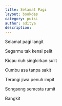 ```yaml
---
title: Selamat Pagi
layout: bookdes
category: puisi
author: aditya
description: 
---
```


Selamat pagi langit

Segarmu tak kenal pelit

Kicau riuh singkirkan sulit

Cumbu asa tanpa sakit

Terangi jiwa penuh impit

Songsong semesta rumit

Bangkit